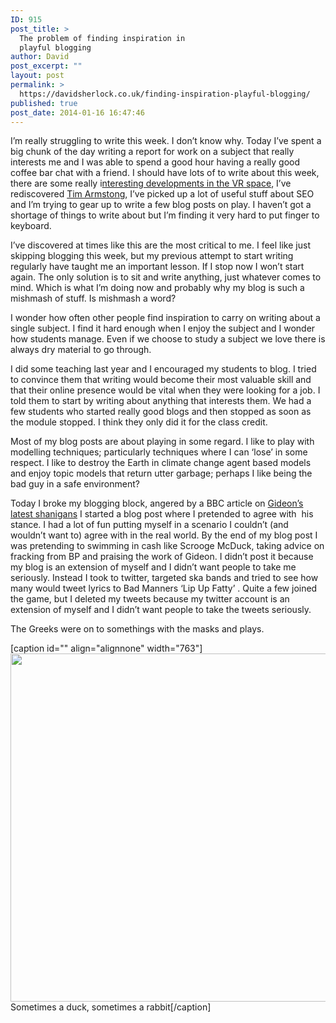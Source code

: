 ```yaml
---
ID: 915
post_title: >
  The problem of finding inspiration in
  playful blogging
author: David
post_excerpt: ""
layout: post
permalink: >
  https://davidsherlock.co.uk/finding-inspiration-playful-blogging/
published: true
post_date: 2014-01-16 16:47:46
---
```

I’m really struggling to write this week. I don’t know why. Today I’ve spent a big chunk of the day writing a report for work on a subject that really interests me and I was able to spend a good hour having a really good coffee bar chat with a friend. I should have lots of to write about this week, there are some really i<a href="http://www.techradar.com/news/gaming/valve-s-virtual-reality-headset-blows-oculus-rift-away--1215666">nteresting developments in the VR space</a>, I’ve rediscovered <a href="http://www.youtube.com/watch?v=5FLqzgVBbdk&amp;list=TLOribGpOCluN_t7bwXGElD6i11joMqrwK">Tim Armstong</a>, I’ve picked up a lot of useful stuff about SEO and I’m trying to gear up to write a few blog posts on play. I haven’t got a shortage of things to write about but I’m finding it very hard to put finger to keyboard.

I’ve discovered at times like this are the most critical to me. I feel like just skipping blogging this week, but my previous attempt to start writing regularly have taught me an important lesson. If I stop now I won’t start again. The only solution is to sit and write anything, just whatever comes to mind. Which is what I’m doing now and probably why my blog is such a mishmash of stuff. Is mishmash a word?

I wonder how often other people find inspiration to carry on writing about a single subject. I find it hard enough when I enjoy the subject and I wonder how students manage. Even if we choose to study a subject we love there is always dry material to go through.

I did some teaching last year and I encouraged my students to blog. I tried to convince them that writing would become their most valuable skill and that their online presence would be vital when they were looking for a job. I told them to start by writing about anything that interests them. We had a few students who started really good blogs and then stopped as soon as the module stopped. I think they only did it for the class credit.

Most of my blog posts are about playing in some regard. I like to play with modelling techniques; particularly techniques where I can ‘lose’ in some respect. I like to destroy the Earth in climate change agent based models and enjoy topic models that return utter garbage; perhaps I like being the bad guy in a safe environment?

Today I broke my blogging block, angered by a BBC article on <a href="http://www.bbc.co.uk/news/uk-25740462">Gideon’s latest shanigans</a> I started a blog post where I pretended to agree with  his stance. I had a lot of fun putting myself in a scenario I couldn’t (and wouldn’t want to) agree with in the real world. By the end of my blog post I was pretending to swimming in cash like Scrooge McDuck, taking advice on fracking from BP and praising the work of Gideon. I didn’t post it because my blog is an extension of myself and I didn’t want people to take me seriously. Instead I took to twitter, targeted ska bands and tried to see how many would tweet lyrics to Bad Manners ‘Lip Up Fatty’ . Quite a few joined the game, but I deleted my tweets because my twitter account is an extension of myself and I didn’t want people to take the tweets seriously.

The Greeks were on to somethings with the masks and plays.

[caption id="" align="alignnone" width="763"]<img class=" " alt="" src="http://www.luxuo.com/wp-content/uploads/2011/04/Scrooge-McDuck.jpeg" width="763" height="557" /> Sometimes a duck, sometimes a rabbit[/caption]